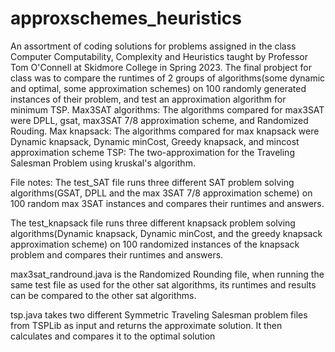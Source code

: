 # approxschemes_heuristics
An assortment of coding solutions for problems assigned in the class Computer Computability, Complexity and Heuristics taught by Professor Tom O'Connell at Skidmore College in Spring 2023.
The final probject for class was to compare the runtimes of 2 groups of algorithms(some dynamic and optimal, some approximation schemes) on 100 randomly generated instances of their problem, and test an approximation algorithm for minimum TSP.
Max3SAT algorithms:
The algorithms compared for max3SAT were DPLL, gsat, max3SAT 7/8 approximation scheme, and Randomized Rouding.
Max knapsack:
The algorithms compared for max knapsack were Dynamic knapsack, Dynamic minCost, Greedy knapsack, and mincost approximation scheme
TSP:
The two-approximation for the Traveling Salesman Problem using kruskal's algorithm.

File notes:
The test_SAT file runs three different SAT problem solving algorithms(GSAT, DPLL and the max 3SAT 7/8 approximation scheme) on 100 random max 3SAT instances and compares their runtimes and answers. 

The test_knapsack file runs three different knapsack problem solving algorithms(Dynamic knapsack, Dynamic minCost, and the greedy knapsack approximation scheme) on 100 randomized instances of the knapsack problem and compares their runtimes and answers.

max3sat_randround.java is the Randomized Rounding file, when running the same test file as used for the other sat algorithms, its runtimes and results can be compared to the other sat algorithms.

tsp.java takes two different Symmetric Traveling Salesman problem files from TSPLib as input and returns the approximate solution. It then calculates and compares it to the optimal solution
